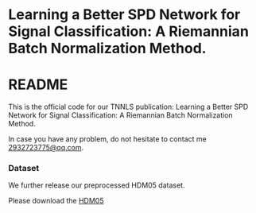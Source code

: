 # Learning a Better SPD Network for Signal Classification: A Riemannian Batch Normalization Method.

# README
This is the official code for our TNNLS publication: Learning a Better SPD Network for Signal Classification: A Riemannian Batch Normalization Method.

In case you have any problem, do not hesitate to contact me 2932723775@qq.com.

### Dataset
We further release our preprocessed  HDM05 dataset.

Please download the [HDM05](https://drive.google.com/file/d/1T6ay9KKzhgM1hg05w8Buefok58MMevYh/view?usp=drive_link) 

